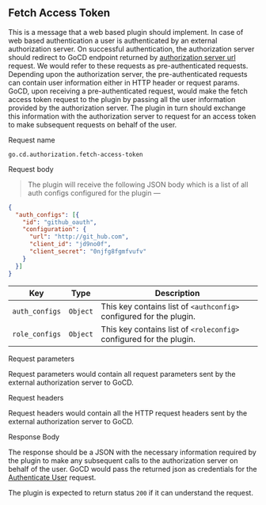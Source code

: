 ## Fetch Access Token

This is a message that a web based plugin should implement. In case of web based authentication a user is authenticated by an external authorization server. On successful authentication, the authorization server should redirect to GoCD endpoint returned by [authorization server url](#authorization-server-url) request. We would refer to these requests as pre-authenticated requests. Depending upon the authorization server, the pre-authenticated requests can contain user information either in HTTP header or request params. GoCD, upon receiving a pre-authenticated request, would make the fetch access token request to the plugin by passing all the user information provided by the authorization server. The plugin in turn should exchange this information with the authorization server to request for an access token to make subsequent requests on behalf of the user.


<p class='request-name-heading'>Request name</p>

`go.cd.authorization.fetch-access-token`

<p class='request-body-heading'>Request body</p>

> The plugin will receive the following JSON body which is a list of all auth configs configured for the plugin —

```json
{
  "auth_configs": [{
    "id": "github_oauth",
    "configuration": {
      "url": "http://git_hub.com",
      "client_id": "jd9no0f",
      "client_secret": "0njfg8fgmfvufv"
    }
  }]
}
```


<p class='attributes-table-follows'></p>

| Key            | Type     | Description                                                                   |
|----------------|----------|-------------------------------------------------------------------------------|
| `auth_configs` | `Object` | This key contains list of `<authconfig>` configured for the plugin. |
| `role_configs` | `Object` | This key contains list of `<roleconfig>` configured for the plugin. |

<p class='request-body-heading'>Request parameters</p>

Request parameters would contain all request parameters sent by the external authorization server to GoCD.

<p class='request-body-heading'>Request headers</p>

Request headers would contain all the HTTP request headers sent by the external authorization server to GoCD.

<p class='response-code-heading'>Response Body</p>

The response should be a JSON with the necessary information required by the plugin to make any subsequent calls to the authorization server on behalf of the user.
GoCD would pass the returned json as credentials for the [Authenticate User](#authenticate-user) request.

The plugin is expected to return status `200` if it can understand the request.
